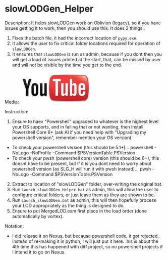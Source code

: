 # slowLODGen_Helper

Description:
It helps slowLODGen work on Oblivion (legacy), so if you have issues getting it to work, then you should use this. It does 2 things..
1. Fixes the batch file, it had the incorrect location of `pypy.exe`.
2. It allows the user to fix critical folder locations required for operation of `slowLODGen`.
3. It ensures that `slowLODGen` is run as admin, because if you dont then you will get a load of issues printed at the start, that, can be missed by user and will not be visible by the time you get to the end.

Media:
[![Video: slowLODGen Helper – Oblivion LOD Processing Tool](media/youtube.jpg)](https://www.youtube.com/watch?v=-NgE1-WC9X0)

Instruction:
1) Ensure to haev "Powershell" upgraded to whatever is the highest level your OS supports, and in failing that or not wanting, then install Powershell Core 6+ (ask AI if you need help with "Upgrading my powershell version", remember mention your OS version).
- To check your powershell version (this should be 5.1+)...
powershell -NoLogo -NoProfile -Command $PSVersionTable.PSVersion
- To check your pwsh (powershell core) version (this should be 6+), this doesnt have to be present, but if it is you dont need to worry about powershell version (as SLG_H will run it with pwsh instead)...
pwsh -NoLogo -Command $PSVersionTable.PSVersion
2) Extract to location of "slowLODGen" folder, over-writing the original bat.
3) Run `Launch_slowLODGen_Helper.bat` as admin, this will allow the user to configure critical folders, or just leave them as they are shown to be.
4) Run `Launch_slowLODGen.bat` as admin, this will then hopefully process your LOD appropriately as the thing is designed to do.
5) Ensure to put MergedLOD.esm first place in the load order (done automatically by vortex).

Notation:
- I did release it on Nexus, but because powershell code, it got rejected, instead of re-making it in python, I will just put it here. 
.his is about the 4th time this has happened with diff project, so no powershell projects if I intend it to go on Nexus. 
